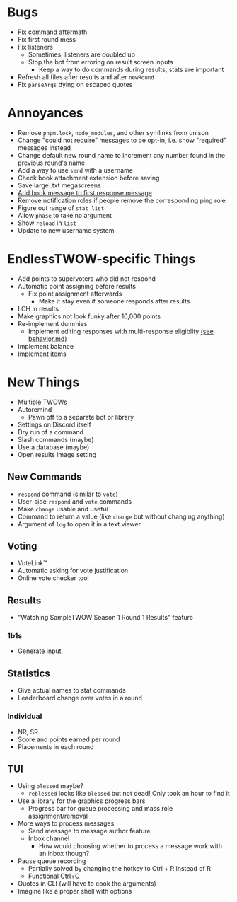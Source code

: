 # Bugs
- Fix command aftermath
- Fix first round mess
- Fix listeners
	- Sometimes, listeners are doubled up
	- Stop the bot from erroring on result screen inputs
		- Keep a way to do commands during results, stats are important
- Refresh all files after results and after `newRound`
- Fix `parseArgs` dying on escaped quotes

# Annoyances
- Remove `pnpm.lock`, `node_modules`, and other symlinks from unison
- Change "could not require" messages to be opt-in, i.e. show "required" messages instead
- Change default new round name to increment any number found in the previous round's name
- Add a way to use `send` with a username
- Check book attachment extension before saving
- Save large .txt megascreens
- [Add book message to first response message](behavior.md#first-response-message)
- Remove notification roles if people remove the corresponding ping role
- Figure out range of `stat list`
- Allow `phase` to take no argument
- Show `reload` in `list`
- Update to new username system

# EndlessTWOW-specific Things
- Add points to supervoters who did not respond
- Automatic point assigning before results
	- Fix point assignment afterwards
		- Make it stay even if someone responds after results
- LCH in results
- Make graphics not look funky after 10,000 points
- Re-implement dummies
	- Implement editing responses with multi-response eligiblity [(see behavior.md)](behavior.md#editing-behavior)
- Implement balance
- Implement items

# New Things
- Multiple TWOWs
- Autoremind
	- Pawn off to a separate bot or library
- Settings on Discord itself
- Dry run of a command
- Slash commands (maybe)
- Use a database (maybe)
- Open results image setting

## New Commands
- `respond` command (similar to `vote`)
- User-side `respond` and `vote` commands
- Make `change` usable and useful
- Command to return a value (like `change` but without changing anything)
- Argument of `log` to open it in a text viewer

## Voting
- VoteLink™
- Automatic asking for vote justification
- Online vote checker tool

## Results
- "Watching SampleTWOW Season 1 Round 1 Results" feature

### 1b1s
- Generate input

## Statistics
- Give actual names to stat commands
- Leaderboard change over votes in a round

### Individual
- NR, SR
- Score and points earned per round
- Placements in each round

## TUI
- Using `blessed` maybe?
	- `reblessed` looks like `blessed` but not dead! Only took an hour to find it
- Use a library for the graphics progress bars
	- Progress bar for queue processing and mass role assignment/removal
- More ways to process messages
	- Send message to message author feature
	- Inbox channel
		- How would choosing whether to process a message work with an inbox though?
- Pause queue recording
	- Partially solved by changing the hotkey to Ctrl + R instead of R
	- Functional Ctrl+C
- Quotes in CLI (will have to cook the arguments)
- Imagine like a proper shell with options